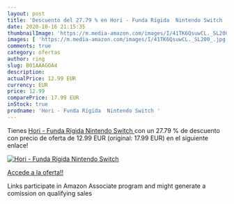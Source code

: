 ```yaml
---
layout: post
title: 'Descuento del 27.79 % en Hori - Funda Rígida  Nintendo Switch '
date: 2020-10-16 21:15:35
thumbnailImage: 'https://m.media-amazon.com/images/I/41TK6QsuwCL._SL200_.jpg'
images: [ 'https://m.media-amazon.com/images/I/41TK6QsuwCL._SL200_.jpg' ]
comments: true
category: ofertas
author: ring
slug: B01AAAGOA4
description:
actualPrice: 12.99 EUR
currency: EUR
price: 12.99
comparePrice: 17.99 EUR
inStock: true
prodname: 'Hori - Funda Rígida  Nintendo Switch '
---
```


Tienes [Hori - Funda Rígida  Nintendo Switch ](https://www.amazon.es/dp/B01AAAGOA4/?tag=tolees-21) con un 27.79 % de descuento con precio de oferta de 12.99 EUR (original: 17.99 EUR) en el siguiente enlace!

[![Hori - Funda Rígida  Nintendo Switch ](https://m.media-amazon.com/images/I/41TK6QsuwCL._SL200_.jpg)](https://www.amazon.es/dp/B01AAAGOA4/?tag=tolees-21)

[Accede a la oferta!!](https://www.amazon.es/dp/B01AAAGOA4/?tag=tolees-21)

Links participate in Amazon Associate program and might generate a comission on qualifying sales


